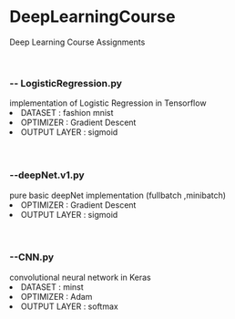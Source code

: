 # DeepLearningCourse
Deep Learning Course Assignments 


<br/>
 <h3>-- LogisticRegression.py </h3> 
implementation of Logistic Regression  in Tensorflow
<li>DATASET :  fashion mnist</li>
 <li>OPTIMIZER : Gradient Descent </li>
 <li>OUTPUT LAYER : sigmoid</li><br/><br/>
  <h3>--deepNet.v1.py  </h3>
pure basic deepNet implementation (fullbatch ,minibatch)	
<li>OPTIMIZER : Gradient Descent </li>
 <li>OUTPUT LAYER : sigmoid</li><br/><br/>
 <h3>--CNN.py </h3>
convolutional neural network in Keras
<li>DATASET : minst</li>
 <li>OPTIMIZER : Adam</li>
 <li>OUTPUT LAYER : softmax</li>
